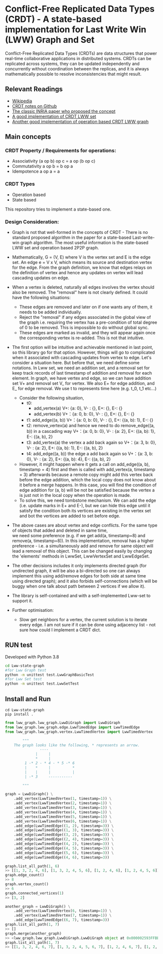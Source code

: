 # Conflict-Free Replicated Data Types (CRDT) - A state-based implementation for Last Write Win (LWW) Graph and Set

Conflict-Free Replicated Data Types (CRDTs) are data structures that power real-time collaborative applications in
distributed systems. CRDTs can be replicated across systems, they can be updated independently and concurrently
without coordination between the replicas, and it is always mathematically possible to resolve inconsistencies that
might result.

## Relevant Readings
- [Wikipedia](https://en.wikipedia.org/wiki/Conflict-free_replicated_data_type)
- [CRDT notes on Github](https://github.com/pfrazee/crdt_notes)
- [The classic INRIA paper who proposed the concept](https://hal.inria.fr/inria-00555588/PDF/techreport.pdf)
- [A good implementation of CRDT LWW set](https://github.com/jamztang/CRDT)
- [Another good implementation of operation based CRDT LWW graph](https://github.com/agravier/crdt-study)

## Main concepts
### CRDT Property / Requirements for operations:
- Associativity (a op b) op c = a op (b op c)
- Commutativity a op b = b op a
- Idempotence a op a = a

### CRDT Types
- Operation based
- State based

This repository tries to implement a state-based one.

### Design Consideration:
- Graph is not that well-formed in the concepts of CRDT - 
  There is no standard proposed algorithm in the paper for a state-based Last-write-win
  graph algorithm. The most useful information is the state-based LWW set and operation based 2P2P graph.  
  
- Mathematically, G = (V, E) where V is the vertex set and E is the edge set. An edge e = V x V, which means
its source and destination vertex for the edge. From the graph definition, 
  we know that edges relays on the definition of vertex and hence any updates on vertex will lead cascading updates on 
  edge.
  
- When a vertex is deleted, naturally all edges involves the vertex should also be removed. 
  The "removal" here is not clearly defined. It could have the following situations:
  - These edges are removed and later on if one wants any of them, it needs to be added individually.
  - Reject the "removal" if any edges associated in the global view of the graph 
    i.e. requiring the vertex has a pre-condition of total degree of 0 to be removed. 
    This is impossible to do without global sync.
  - These edges are marked as invalid, and they will appear again once the corresponding vertex is re-added.
    This is not that intuitive. 
    
- The first option will be intuitive and achievable mentioned in last point, so this library go for that option.
However, things will go to complicated when it associated with cascading updates from vertex to edge. Let's consider
  a situation here. But before that, we need define some notations.
  In Lww set,
  we need an addition set, and a removal set for keep track records of last timestamp of addition and removal for 
  each element. In graph, we have vertex and edge, so we can have addition set V+ and removal set V_ for vertex.
   We also E+ for edge addition, and E_ for edge removal. We use t to represents time here (e.g. t_0, t_1 etc...)
  - Consider the following situation,  
    - t0: 
         - add_vertex(a)   V+: {a: 0}, V- : {}, E+: {}, E-: {}
         - add_vertex(b)   V+：{a: 0, b: 0}, V- : {}, E+: {}, E-: {}
    - t1: add_edge((a, b)) V+：{a: 0, b: 0}, V- : {}, E+: {(a, b): 1}, E-: {}
    - t2: remove_vertex(a) and hence we need to do remove_edge((a, b)) in a cascading way V+：{a: 0, b: 0}, V- : {a: 2}, E+: {(a, b): 1}, E-: {(a, b), 2}
    - t3: add_vertex(a) the vertex a add back again so V+：{a: 3, b: 0}, V- : {a: 2}, E+: {(a, b): 1}, E-: {(a, b), 2}
    - t4: add_edge((a, b)) the edge a add back again so V+：{a: 3, b: 0}, V- : {a: 2}, E+: {(a, b): 4}, E-: {(a, b), 2}
  - However, it might happen where it gets a call on add_edge((a, b), timestamp = 4) first and then is called with add_vertex(a, timestamp = 3) afterwards 
    because a remote copy might add this vertex back before the edge addition, which the local copy does not know about it before a merge happens. 
    In this case, you will find the condition of edge addition for (a, b) will be not be satisfied because the vertex a is just not in the local copy when 
    the operation is made.
  - To solve this, we need tombstone mechanism. We can add the edge (i.e. update marks in E+ and E-), but we can hide this edge until it satisfy 
    the condition both its vertices are existing in the vertex set and bot the vertices are added to set before edge.

- The above cases are about vertex and edge conflicts. For the same type of objects that added and deleted in same time,  
  we need some preference (e.g. if we get add(a, timestamp=8) and remove(a, timestamp=8)). In this implementation, removal has
  a higher preference - i.e. a simultaneously add and remove for same object will lead a removal of this object. This can be changed
  easily by changing the 'elements' methods in LwwSet, LwwVertexSet and LwwEdgeSet.

- The other decisions includes it only implements directed graph 
  (for undirected graph, it will be also a bi-directed so one can always implement this using add/remove edges for both side at same time using directed graph);
  and it also forbids self-connections (which will be buggy when one talk about path between 2 vertices if we allow it).
  
- The library is self-contained and with a self-implemented Lww-set to support it.

- Further optimisation:
  - Slow get neighbors for a vertex, the current solution is to iterate every edge. I am not sure if it can be done using
    adjacency list - not sure how could I implement a CRDT dict.

## RUN test
Developed with Python 3.8

```bash
cd Lww-state-graph
#for Lww Graph test
python -m unittest test.LwwGraphBasicTest
#for Lww Set test
python -m unittest test.LwwSetTest
```

## Install and Run
```
cd Lww-state-graph
pip install .
```

```python
from lww_graph.lww_graph.LwwDiGraph import LwwDiGraph
from lww_graph.lww_graph.edge.LwwTimedEdge import LwwTimedEdge
from lww_graph.lww_graph.vertex.LwwTimedVertex import LwwTimedVertex

        """
    The graph looks like the following, * represents an arrow.
                ----
              |     |
              *     |
         1 -* 2 - * 4 - * 5 -* 6
         |    *     |          *
         |    |     |          |
         | -* 3     -----------

        """

graph = LwwDiGraph() \
    .add_vertex(LwwTimedVertex(1, timestamp=1)) \
    .add_vertex(LwwTimedVertex(2, timestamp=1)) \
    .add_vertex(LwwTimedVertex(3, timestamp=1)) \
    .add_vertex(LwwTimedVertex(4, timestamp=1)) \
    .add_vertex(LwwTimedVertex(5, timestamp=1)) \
    .add_vertex(LwwTimedVertex(6, timestamp=1)) \
    .add_edge(LwwTimedEdge((1, 2), timestamp=3)) \
    .add_edge(LwwTimedEdge((1, 3), timestamp=3)) \
    .add_edge(LwwTimedEdge((3, 2), timestamp=3)) \
    .add_edge(LwwTimedEdge((2, 4), timestamp=3)) \
    .add_edge(LwwTimedEdge((4, 2), timestamp=3)) \
    .add_edge(LwwTimedEdge((4, 5), timestamp=3)) \
    .add_edge(LwwTimedEdge((5, 6), timestamp=3)) \
    .add_edge(LwwTimedEdge((4, 6), timestamp=3))

graph.list_all_path(1, 6)
>> [[1, 3, 2, 4, 6], [1, 3, 2, 4, 5, 6], [1, 2, 4, 6], [1, 2, 4, 5, 6]]
graph.edge_count()
>> 8
graph.vertex_count()
>> 6
graph.connected_vertices(1)
>> [3, 2]

another_graph = LwwDiGraph() \
    .add_vertex(LwwTimedVertex(6, timestamp=1)) \
    .add_vertex(LwwTimedVertex(7, timestamp=1)) \
    .add_edge(LwwTimedEdge((6, 7), timestamp=3))
graph.list_all_path(1, 7)
>> []
graph.merge(another_graph)
>> <lww_graph.lww_graph.LwwDiGraph.LwwDiGraph object at 0x000002593FFBBB50>
graph.list_all_path(1, 7)
>> [[1, 3, 2, 4, 6, 7], [1, 3, 2, 4, 5, 6, 7], [1, 2, 4, 6, 7], [1, 2, 4, 5, 6, 7]]

```

  



